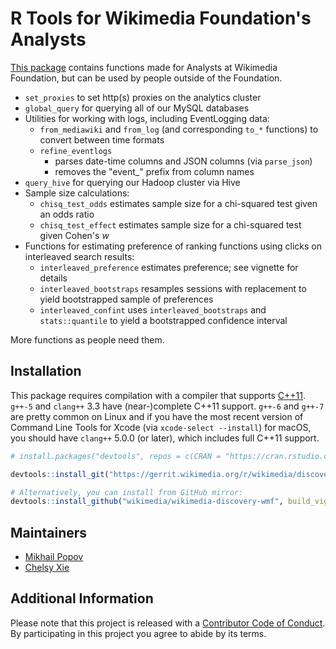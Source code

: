 # R Tools for Wikimedia Foundation's Analysts

[This package](https://phabricator.wikimedia.org/diffusion/1821/) contains functions made for Analysts at Wikimedia Foundation, but can be used by people outside of the Foundation.

- `set_proxies` to set http(s) proxies on the analytics cluster
- `global_query` for querying all of our MySQL databases
- Utilities for working with logs, including EventLogging data:
  - `from_mediawiki` and `from_log` (and corresponding `to_*` functions) to convert between time formats
  - `refine_eventlogs`
    - parses date-time columns and JSON columns (via `parse_json`)
    - removes the "event_" prefix from column names
- `query_hive` for querying our Hadoop cluster via Hive
- Sample size calculations:
    - `chisq_test_odds` estimates sample size for a chi-squared test given an odds ratio
    - `chisq_test_effect` estimates sample size for a chi-squared test given Cohen's *w*
- Functions for estimating preference of ranking functions using clicks on interleaved search results:
    - `interleaved_preference` estimates preference; see vignette for details
    - `interleaved_bootstraps` resamples sessions with replacement to yield bootstrapped sample of preferences
    - `interleaved_confint` uses `interleaved_bootstraps` and `stats::quantile` to yield a bootstrapped confidence interval

More functions as people need them.

## Installation

This package requires compilation with a compiler that supports [C++11](https://en.wikipedia.org/wiki/C%2B%2B11). `g++-5` and `clang++` 3.3 have (near-)complete C++11 support. `g++-6` and `g++-7` are pretty common on Linux and if you have the most recent version of Command Line Tools for Xcode (via `xcode-select --install`) for macOS, you should have `clang++` 5.0.0 (or later), which includes full C++11 support.

```R
# install.packages("devtools", repos = c(CRAN = "https://cran.rstudio.com/"))

devtools::install_git("https://gerrit.wikimedia.org/r/wikimedia/discovery/wmf", build_vignettes = TRUE)

# Alternatively, you can install from GitHub mirror:
devtools::install_github("wikimedia/wikimedia-discovery-wmf", build_vignettes = TRUE)
```

## Maintainers

- [Mikhail Popov](https://meta.wikimedia.org/wiki/User:MPopov_(WMF))
- [Chelsy Xie](https://meta.wikimedia.org/wiki/User:CXie_(WMF))

## Additional Information

Please note that this project is released with a [Contributor Code of Conduct](CONDUCT.md). By participating in this project you agree to abide by its terms.
